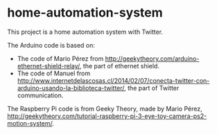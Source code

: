 home-automation-system
======================

This project is a home automation system with Twitter.

The Arduino code is based on: 
  - The code of Mario Pérez from http://geekytheory.com/arduino-ethernet-shield-relay/, the part of ethernet shield.
  - The code of Manuel from http://www.internetdelascosas.cl/2014/02/07/conecta-twitter-con-arduino-usando-la-biblioteca-twitter/, the part of Twitter communication.

The Raspberry Pi code is from Geeky Theory, made by Mario Pérez, http://geekytheory.com/tutorial-raspberry-pi-3-eye-toy-camera-ps2-motion-system/.
